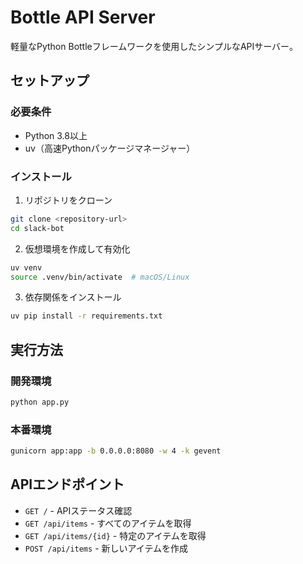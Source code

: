 # Bottle API Server

軽量なPython Bottleフレームワークを使用したシンプルなAPIサーバー。

## セットアップ

### 必要条件
- Python 3.8以上
- uv（高速Pythonパッケージマネージャー）

### インストール

1. リポジトリをクローン
```bash
git clone <repository-url>
cd slack-bot
```

2. 仮想環境を作成して有効化
```bash
uv venv
source .venv/bin/activate  # macOS/Linux
```

3. 依存関係をインストール
```bash
uv pip install -r requirements.txt
```

## 実行方法

### 開発環境
```bash
python app.py
```

### 本番環境
```bash
gunicorn app:app -b 0.0.0.0:8080 -w 4 -k gevent
```

## APIエンドポイント

- `GET /` - APIステータス確認
- `GET /api/items` - すべてのアイテムを取得
- `GET /api/items/{id}` - 特定のアイテムを取得
- `POST /api/items` - 新しいアイテムを作成
